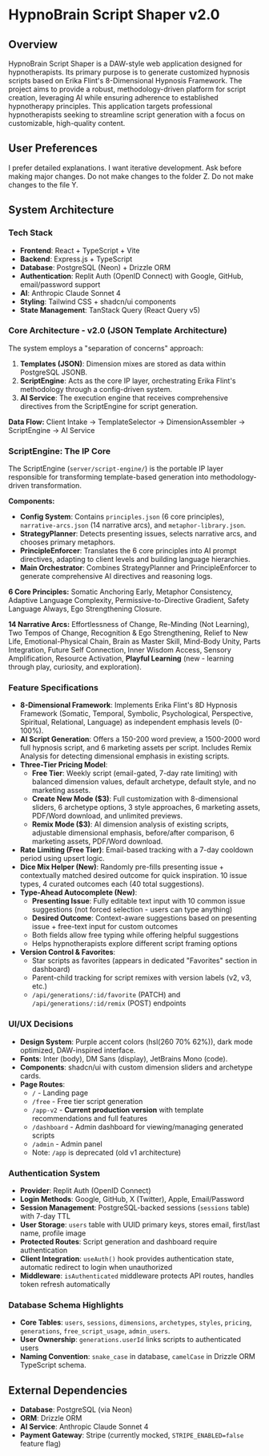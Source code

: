 # HypnoBrain Script Shaper v2.0

## Overview
HypnoBrain Script Shaper is a DAW-style web application designed for hypnotherapists. Its primary purpose is to generate customized hypnosis scripts based on Erika Flint's 8-Dimensional Hypnosis Framework. The project aims to provide a robust, methodology-driven platform for script creation, leveraging AI while ensuring adherence to established hypnotherapy principles. This application targets professional hypnotherapists seeking to streamline script generation with a focus on customizable, high-quality content.

## User Preferences
I prefer detailed explanations.
I want iterative development.
Ask before making major changes.
Do not make changes to the folder Z.
Do not make changes to the file Y.

## System Architecture

### Tech Stack
- **Frontend**: React + TypeScript + Vite
- **Backend**: Express.js + TypeScript
- **Database**: PostgreSQL (Neon) + Drizzle ORM
- **Authentication**: Replit Auth (OpenID Connect) with Google, GitHub, email/password support
- **AI**: Anthropic Claude Sonnet 4
- **Styling**: Tailwind CSS + shadcn/ui components
- **State Management**: TanStack Query (React Query v5)

### Core Architecture - v2.0 (JSON Template Architecture)
The system employs a "separation of concerns" approach:
1.  **Templates (JSON)**: Dimension mixes are stored as data within PostgreSQL JSONB.
2.  **ScriptEngine**: Acts as the core IP layer, orchestrating Erika Flint's methodology through a config-driven system.
3.  **AI Service**: The execution engine that receives comprehensive directives from the ScriptEngine for script generation.

**Data Flow:** Client Intake → TemplateSelector → DimensionAssembler → ScriptEngine → AI Service

### ScriptEngine: The IP Core
The ScriptEngine (`server/script-engine/`) is the portable IP layer responsible for transforming template-based generation into methodology-driven transformation.

**Components:**
-   **Config System**: Contains `principles.json` (6 core principles), `narrative-arcs.json` (14 narrative arcs), and `metaphor-library.json`.
-   **StrategyPlanner**: Detects presenting issues, selects narrative arcs, and chooses primary metaphors.
-   **PrincipleEnforcer**: Translates the 6 core principles into AI prompt directives, adapting to client levels and building language hierarchies.
-   **Main Orchestrator**: Combines StrategyPlanner and PrincipleEnforcer to generate comprehensive AI directives and reasoning logs.

**6 Core Principles:** Somatic Anchoring Early, Metaphor Consistency, Adaptive Language Complexity, Permissive-to-Directive Gradient, Safety Language Always, Ego Strengthening Closure.

**14 Narrative Arcs:** Effortlessness of Change, Re-Minding (Not Learning), Two Tempos of Change, Recognition & Ego Strengthening, Relief to New Life, Emotional-Physical Chain, Brain as Master Skill, Mind-Body Unity, Parts Integration, Future Self Connection, Inner Wisdom Access, Sensory Amplification, Resource Activation, **Playful Learning** (new - learning through play, curiosity, and exploration).

### Feature Specifications
-   **8-Dimensional Framework**: Implements Erika Flint's 8D Hypnosis Framework (Somatic, Temporal, Symbolic, Psychological, Perspective, Spiritual, Relational, Language) as independent emphasis levels (0-100%).
-   **AI Script Generation**: Offers a 150-200 word preview, a 1500-2000 word full hypnosis script, and 6 marketing assets per script. Includes Remix Analysis for detecting dimensional emphasis in existing scripts.
-   **Three-Tier Pricing Model**:
    -   **Free Tier**: Weekly script (email-gated, 7-day rate limiting) with balanced dimension values, default archetype, default style, and no marketing assets.
    -   **Create New Mode ($3)**: Full customization with 8-dimensional sliders, 6 archetype options, 3 style approaches, 6 marketing assets, PDF/Word download, and unlimited previews.
    -   **Remix Mode ($3)**: AI dimension analysis of existing scripts, adjustable dimensional emphasis, before/after comparison, 6 marketing assets, PDF/Word download.
-   **Rate Limiting (Free Tier)**: Email-based tracking with a 7-day cooldown period using upsert logic.
-   **Dice Mix Helper (New)**: Randomly pre-fills presenting issue + contextually matched desired outcome for quick inspiration. 10 issue types, 4 curated outcomes each (40 total suggestions).
-   **Type-Ahead Autocomplete (New)**:
    -   **Presenting Issue**: Fully editable text input with 10 common issue suggestions (not forced selection - users can type anything)
    -   **Desired Outcome**: Context-aware suggestions based on presenting issue + free-text input for custom outcomes
    -   Both fields allow free typing while offering helpful suggestions
    -   Helps hypnotherapists explore different script framing options
-   **Version Control & Favorites**: 
    -   Star scripts as favorites (appears in dedicated "Favorites" section in dashboard)
    -   Parent-child tracking for script remixes with version labels (v2, v3, etc.)
    -   `/api/generations/:id/favorite` (PATCH) and `/api/generations/:id/remix` (POST) endpoints

### UI/UX Decisions
-   **Design System**: Purple accent colors (hsl(260 70% 62%)), dark mode optimized, DAW-inspired interface.
-   **Fonts**: Inter (body), DM Sans (display), JetBrains Mono (code).
-   **Components**: shadcn/ui with custom dimension sliders and archetype cards.
-   **Page Routes**:
    -   `/` - Landing page
    -   `/free` - Free tier script generation
    -   `/app-v2` - **Current production version** with template recommendations and full features
    -   `/dashboard` - Admin dashboard for viewing/managing generated scripts
    -   `/admin` - Admin panel
    -   Note: `/app` is deprecated (old v1 architecture)

###  Authentication System
-   **Provider**: Replit Auth (OpenID Connect)
-   **Login Methods**: Google, GitHub, X (Twitter), Apple, Email/Password
-   **Session Management**: PostgreSQL-backed sessions (`sessions` table) with 7-day TTL
-   **User Storage**: `users` table with UUID primary keys, stores email, first/last name, profile image
-   **Protected Routes**: Script generation and dashboard require authentication
-   **Client Integration**: `useAuth()` hook provides authentication state, automatic redirect to login when unauthorized
-   **Middleware**: `isAuthenticated` middleware protects API routes, handles token refresh automatically

### Database Schema Highlights
-   **Core Tables**: `users`, `sessions`, `dimensions`, `archetypes`, `styles`, `pricing`, `generations`, `free_script_usage`, `admin_users`.
-   **User Ownership**: `generations.userId` links scripts to authenticated users
-   **Naming Convention**: `snake_case` in database, `camelCase` in Drizzle ORM TypeScript schema.

## External Dependencies
-   **Database**: PostgreSQL (via Neon)
-   **ORM**: Drizzle ORM
-   **AI Service**: Anthropic Claude Sonnet 4
-   **Payment Gateway**: Stripe (currently mocked, `STRIPE_ENABLED=false` feature flag)